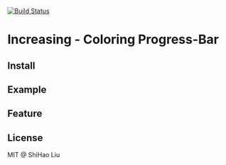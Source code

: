 [![Build Status](https://travis-ci.org/Lancher/increasing.svg?branch=master)](https://travis-ci.org/Lancher/increasing)

# Increasing - Coloring Progress-Bar 

## Install

## Example

## Feature

## License
MIT @ ShiHao Liu
